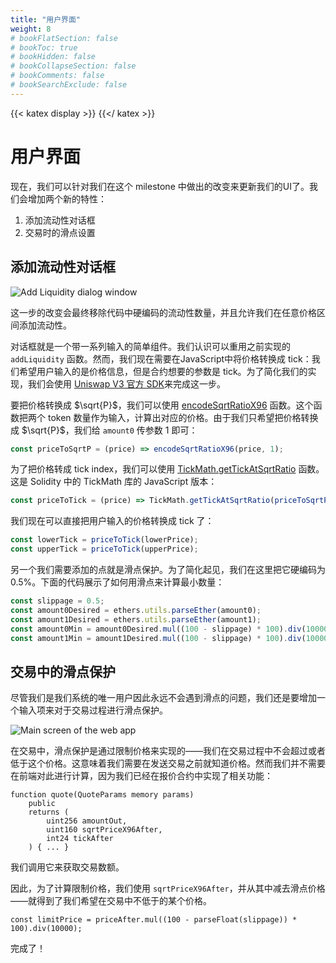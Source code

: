 ```yaml
---
title: "用户界面"
weight: 8
# bookFlatSection: false
# bookToc: true
# bookHidden: false
# bookCollapseSection: false
# bookComments: false
# bookSearchExclude: false
---
```


{{< katex display >}} {{</ katex >}}

# 用户界面

现在，我们可以针对我们在这个 milestone 中做出的改变来更新我们的UI了。我们会增加两个新的特性：
1. 添加流动性对话框
2. 交易时的滑点设置

## 添加流动性对话框

![Add Liquidity dialog window](/images/milestone_3/add_liquidity_dialog.png)

这一步的改变会最终移除代码中硬编码的流动性数量，并且允许我们在任意价格区间添加流动性。

对话框就是一个带一系列输入的简单组件。我们认识可以重用之前实现的 `addLiquidity` 函数。然而，我们现在需要在JavaScript中将价格转换成 tick：我们希望用户输入的是价格信息，但是合约想要的参数是 tick。为了简化我们的实现，我们会使用 [Uniswap V3 官方 SDK](https://github.com/Uniswap/v3-sdk/)来完成这一步。

要把价格转换成 $\sqrt{P}$，我们可以使用 [encodeSqrtRatioX96](https://github.com/Uniswap/v3-sdk/blob/08a7c050cba00377843497030f502c05982b1c43/src/utils/encodeSqrtRatioX96.ts) 函数。这个函数把两个 token 数量作为输入，计算出对应的价格。由于我们只希望把价格转换成 $\sqrt{P}$，我们给 `amount0` 传参数 1 即可：

```javascript
const priceToSqrtP = (price) => encodeSqrtRatioX96(price, 1);
```

为了把价格转成 tick index，我们可以使用 [TickMath.getTickAtSqrtRatio](https://github.com/Uniswap/v3-sdk/blob/08a7c050cba00377843497030f502c05982b1c43/src/utils/tickMath.ts#L82) 函数。这是 Solidity 中的 TickMath 库的 JavaScript 版本：


```javascript
const priceToTick = (price) => TickMath.getTickAtSqrtRatio(priceToSqrtP(price));
```

我们现在可以直接把用户输入的价格转换成 tick 了：

```javascript
const lowerTick = priceToTick(lowerPrice);
const upperTick = priceToTick(upperPrice);
```

另一个我们需要添加的点就是滑点保护。为了简化起见，我们在这里把它硬编码为 0.5%。下面的代码展示了如何用滑点来计算最小数量：

```javascript
const slippage = 0.5;
const amount0Desired = ethers.utils.parseEther(amount0);
const amount1Desired = ethers.utils.parseEther(amount1);
const amount0Min = amount0Desired.mul((100 - slippage) * 100).div(10000);
const amount1Min = amount1Desired.mul((100 - slippage) * 100).div(10000);
```

## 交易中的滑点保护

尽管我们是我们系统的唯一用户因此永远不会遇到滑点的问题，我们还是要增加一个输入项来对于交易过程进行滑点保护。

![Main screen of the web app](/images/milestone_3/slippage_tolerance.png)

在交易中，滑点保护是通过限制价格来实现的——我们在交易过程中不会超过或者低于这个价格。这意味着我们需要在发送交易之前就知道价格。然而我们并不需要在前端对此进行计算，因为我们已经在报价合约中实现了相关功能：

```solidity
function quote(QuoteParams memory params)
    public
    returns (
        uint256 amountOut,
        uint160 sqrtPriceX96After,
        int24 tickAfter
    ) { ... }
```

我们调用它来获取交易数额。

因此，为了计算限制价格，我们使用 `sqrtPriceX96After`，并从其中减去滑点价格——就得到了我们希望在交易中不低于的某个价格。

```solidity
const limitPrice = priceAfter.mul((100 - parseFloat(slippage)) * 100).div(10000);
```

完成了！